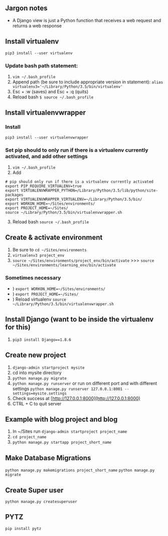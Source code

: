 ## Jargon notes
- A Django view is just a Python function that receives a web request and returns a web response

## Install virtualenv
```pip3 install --user virtualenv```

### Update bash path statement:
1) ``` vim ~/.bash_profile ```
2) Append path (be sure to include appropriate version in statement): ``` alias virtualenv3='~/Library/Python/3.5/bin/virtualenv' ```
3) Esc + :w (saves) and Esc + :q (quits)
4) Reload bash ```$ source ~/.bash_profile ```


## Install virtualenvwrapper
### Install
``` pip3 install --user virtualenvwrapper ```
###  Set pip should to only run if there is a virtualenv currently activated, and add other settings
1) ``` vim ~/.bash_profile ```
2) Add 
```
# pip should only run if there is a virtualenv currently activated
export PIP_REQUIRE_VIRTUALENV=true 
export VIRTUALENVWRAPPER_PYTHON=/Library/Python/3.5/lib/python/site-packages
export VIRTUALENVWRAPPER_VIRTUALENV=~/Library/Python/3.5/bin/
export WORKON_HOME=~/Sites/environments/
export PROJECT_HOME=~/Sites/
source ~/Library/Python/3.5/bin/virtualenvwrapper.sh
```
3) Reload bash ``` source ~/.bash_profile ```


## Create & activate environment
1) Be sure to ``` cd ~/Sites/environments ```
2) ``` virtualenv3 project_env ```
3) ``` source ~/Sites/environments/project_env/bin/activate ``` >>> ```source ~/Sites/environments/learning_env/bin/activate``` 
### Sometimes necessary
* ) ``` export WORKON_HOME=~/Sites/environments/ ```
* ) ``` export PROJECT_HOME=~/Sites/ ```
* ) Reload virtualenv ``` source ~/Library/Python/3.5/bin/virtualenvwrapper.sh ``` 

## Install Django (want to be inside the virtualenv for this)
1) ``` pip3 install Django==1.8.6 ```

## Create new project
1) ``` django-admin startproject mysite ```
2) cd into mysite directory
3) ``` python manage.py migrate ```
4) ``` python manage.py runserver ``` or run on different port and with different settings ``` python manage.py runserver 127.0.0.1:8001 --settings=mysite.settings ```
5) Check success at [http://127.0.0.1:8000](http://127.0.0.1:8000)
6) CTRL + C to quit server

## Example with blog project and blog
1) In ~/Sites run ``` django-admin startproject project_name ```
2) ``` cd project_name ```
3) ``` python manage.py startapp project_short_name ```

## Make Database Migrations
``` python manage.py makemigrations project_short_name ```
``` python manage.py migrate ```

## Create Super user
``` python manage.py createsuperuser ```

## PYTZ
``` pip install pytz ```


